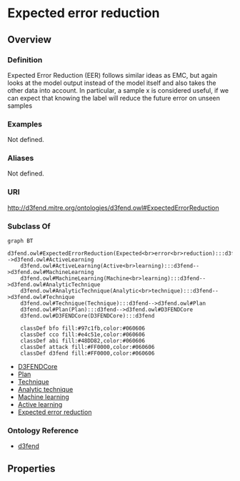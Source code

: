 # Expected error reduction

## Overview

### Definition
Expected Error Reduction (EER) follows similar ideas as EMC, but again looks at the model output instead of the model itself and also takes the other data into account. In particular, a sample x is considered useful, if we can expect that knowing the label will reduce the future error on unseen samples

### Examples
Not defined.

### Aliases
Not defined.

### URI
http://d3fend.mitre.org/ontologies/d3fend.owl#ExpectedErrorReduction

### Subclass Of
```mermaid
graph BT
    d3fend.owl#ExpectedErrorReduction(Expected<br>error<br>reduction):::d3fend-->d3fend.owl#ActiveLearning
    d3fend.owl#ActiveLearning(Active<br>learning):::d3fend-->d3fend.owl#MachineLearning
    d3fend.owl#MachineLearning(Machine<br>learning):::d3fend-->d3fend.owl#AnalyticTechnique
    d3fend.owl#AnalyticTechnique(Analytic<br>technique):::d3fend-->d3fend.owl#Technique
    d3fend.owl#Technique(Technique):::d3fend-->d3fend.owl#Plan
    d3fend.owl#Plan(Plan):::d3fend-->d3fend.owl#D3FENDCore
    d3fend.owl#D3FENDCore(D3FENDCore):::d3fend
    
    classDef bfo fill:#97c1fb,color:#060606
    classDef cco fill:#e4c51e,color:#060606
    classDef abi fill:#48DD82,color:#060606
    classDef attack fill:#FF0000,color:#060606
    classDef d3fend fill:#FF0000,color:#060606
```

- [D3FENDCore](/docs/ontology/reference/model/D3FENDCore/D3FENDCore.md)
- [Plan](/docs/ontology/reference/model/D3FENDCore/Plan/Plan.md)
- [Technique](/docs/ontology/reference/model/D3FENDCore/Plan/Technique/Technique.md)
- [Analytic technique](/docs/ontology/reference/model/D3FENDCore/Plan/Technique/Analytic%20technique/Analytic%20technique.md)
- [Machine learning](/docs/ontology/reference/model/D3FENDCore/Plan/Technique/Analytic%20technique/Machine%20learning/Machine%20learning.md)
- [Active learning](/docs/ontology/reference/model/D3FENDCore/Plan/Technique/Analytic%20technique/Machine%20learning/Active%20learning/Active%20learning.md)
- [Expected error reduction](/docs/ontology/reference/model/D3FENDCore/Plan/Technique/Analytic%20technique/Machine%20learning/Active%20learning/Expected%20error%20reduction/Expected%20error%20reduction.md)


### Ontology Reference
- [d3fend](http://d3fend.mitre.org/ontologies/d3fend.owl#)

## Properties
